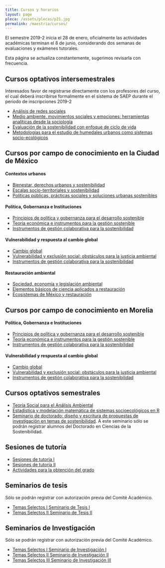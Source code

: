 ```yaml
---
title: Cursos y horarios
layout: page
pleca: /assets/plecas/p21.jpg
permalink: /maestria/cursos/
---
```



El semestre 2019-2 inicia el 28 de enero, oficialmente las actividades
académicas terminan el 8 de junio, considerando dos semanas de
evaluaciones y exámenes tutorales.

Esta página se actualiza constantemente, sugerimos revisarla con frecuencia.


## Cursos optativos intersemestrales

Interesados favor de registrarse directamente con los profesores del
curso, el cual deberá inscribirse formalmente en el sistema de SAEP
durante el periodo de inscripciones 2019-2


 - [Análisis de redes sociales](/maestria/cursos/analisis_de_redes_sociales/)
 - [Medio ambiente, movimientos sociales y emociones: herramientas analíticas desde la sociología](/maestria/cursos/medio_ambiente_movimientos_sociales_y_emociones_herramientas_analiticas_desde_la_sociologia/)
 - [Evaluación de la sostenibilidad con enfoque de ciclo de vida](/maestria/cursos/evaluacion_de_la_sostenibilidad_con_enfoque_de_ciclo_de_vida/)
 - [Metodologías para el estudio de humedales urbanos como sistemas socio-ecológicos](/maestria/cursos/metodologias_para_el_estudio_de_humedales_urbanos_como_sistemas_socio-ecologicos/)


## Cursos por campo de conocimiento en la Ciudad de México


#### Contextos urbanos

 - [Bienestar, derechos urbanos y sostenibilidad](/maestria/cursos/bienestar_derechos_urbanos_y_sostenibilidad/)
 - [Escalas socio-territoriales y sostenibilidad](/maestria/cursos/escalas_socio-territoriales_y_sostenibilidad/)
 - [Políticas públicas, prácticas sociales y soluciones urbanas sostenibles](/maestria/cursos/politicas_publicas_practicas_sociales_y_soluciones_urbanas_sostenibles/)
 
#### Política, Gobernanza e Instituciones
 
 - [Principios de política y gobernanza para el desarrollo sostenible](/maestria/cursos/principios_de_politica_y_gobernanza_para_el_desarrollo_sostenible/)
 - [Teoría económica e instrumentos para la gestión sostenible](/maestria/cursos/teoria_economica_e_instrumentos_para_la_gestion_sostenible/)
 - [Instrumentos de gestión colaborativa para la sostenibilidad](/maestria/cursos/instrumentos_de_gestion_colaborativa_para_la_sostenibilidad/)
 
#### Vulnerabilidad y respuesta al cambio global
 
 - [Cambio global](/maestria/cursos/cambio_global/)
 - [Vulnerabilidad y exclusión social: obstáculos para la justicia ambiental](/maestria/cursos/vulnerabilidad_y_exclusion_social_obstaculos_para_la_justicia_ambiental/)
  - [Instrumentos de gestión colaborativa para la sostenibilidad](/maestria/cursos/instrumentos_de_gestion_colaborativa_para_la_sostenibilidad/)
  
#### Restauración ambiental
  
 - [Sociedad, economía y legislación ambiental](/maestria/cursos/sociedad_economia_y_legislacion_ambiental/)
 - [Elementos básicos de ciencia aplicados a restauración](/maestria/cursos/elementos_basicos_de_ciencia_aplicados_a_restauracion/)
 - [Ecosistemas de México y restauración](/maestria/cursos/ecosistemas_de_mexico_y_restauracion/)


## Cursos por campo de conocimiento en Morelia

#### Política, Gobernanza e Instituciones

 - [Principios de política y gobernanza para el desarrollo sostenible](/maestria/cursos/principios_de_politica_y_gobernanza_para_el_desarrollo_sostenible/)
 - [Teoría económica e instrumentos para la gestión sostenible](/maestria/cursos/teoria_economica_e_instrumentos_para_la_gestion_sostenible/)
 - [Instrumentos de gestión colaborativa para la sostenibilidad](/maestria/cursos/instrumentos_de_gestion_colaborativa_para_la_sostenibilidad/)
 
#### Vulnerabilidad y respuesta al cambio global
 
 - [Cambio global](/maestria/cursos/cambio_global/)
 - [Vulnerabilidad y exclusión social: obstáculos para la justicia ambiental](/maestria/cursos/vulnerabilidad_y_exclusion_social_obstaculos_para_la_justicia_ambiental/)
 - [Instrumentos de gestión colaborativa para la sostenibilidad](/maestria/cursos/instrumentos_de_gestion_colaborativa_para_la_sostenibilidad/)


## Cursos optativos semestrales

 - [Teoría Social para el Análisis Ambiental](/maestria/cursos/teoria_social_para_el_analisis_ambiental/)
 - [Estadística y modelación matemática de sistemas socioecológicos en R](/maestria/cursos/estadistica_y_modelacion_matematica_de_sistemas_socioecologicos_en_r/)
 - [Seminario de doctorado: diseño y escritura de propuestas de investigación en temas de sostenibilidad](/maestria/cursos/seminario_de_doctorado_diseno_y_escritura_de_propuestas_de_investigacion_en_temas_de_sostenibilidad/). A este seminario sólo se podrán registrar alumnos del Doctorado en Ciencias de la Sostenibilidad.


## Sesiones de tutoría


 - [Sesiones de tutoría I](/maestria/cursos/sesiones_de_tutoria_i/)
 - [Sesiones de tutoría II](/maestria/cursos/sesiones_de_tutoria_ii/)
 - [Actividades para la obtención del grado](/maestria/cursos/actividades_para_la_obtencion_del_grado/)


## Seminarios de tesis

Sólo se podrán registrar con autorización previa del Comité Académico.

 - [Temas Selectos I Seminario de Tesis I](/maestria/cursos/temas_selectos_i_seminario_de_tesis_i/)
 - [Temas Selectos II Seminario de Tesis II](/maestria/cursos/temas_selectos_ii_seminario_de_tesis_ii/)

## Seminarios de Investigación

Sólo se podrán registrar con autorización previa del Comité Académico.

 - [Temas Selectos I Seminario de Investigación I](/maestria/cursos/temas_selectos_i_seminario_de_investigacion_i/)
 - [Temas Selectos II Seminario de Investigación II](/maestria/cursos/temas_selectos_ii_seminario_de_investigacion_ii/)
 - [Temas Selectos III Seminario de Investigación III](/maestria/cursos/temas_selectos_iii_seminario_de_investigacion_iii/)
